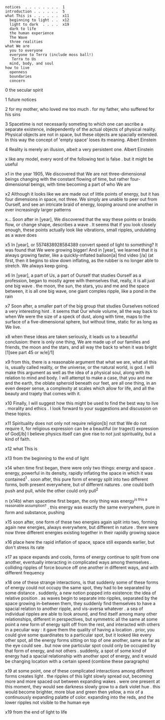 ```the secular spirit . . .  0
notices  . . . . . . . .  1
introduction . . . . . .  5
what This is . . . . . .  x11
  beginning to light . .  x12
  light to dark  . . . .  x19
  dark to life
  the human experience
  The Wave
  three realities
what We are
  you to everyone
  everyone to Terra (include moss ball!)
   Terra to Us
  mind, body, and soul
how to live
  openness
  boundaries
  concern
```
0 the secular spirit

1 future notices

2 for my mother, who loved me too much . for my father, who suffered for his sins

3 Spacetime is not necessarily someting to which one can ascribe a separate existence, independently of the actual objects of physical reality. Physical objects are not in space, but these objects are spacially extended. In this way the concept of 'empty space' loses its meaning. Albert Einstein

4 Reality is merely an illusion, albeit a very persistent one. Albert Einstein

x like any model, every word of the following text is false . but it might be useful

x1 in the year 1905, We discovered that We are not three-dimensional beings changing with the constant flowing of time, but rather four-dimensional beings, with time becoming a part of who We are

x2 Although it looks like we are made out of little points of energy, but it has four dimensions in space, not three. We simply are unable to peer out from Ourself, and see an intricate braid of energy, looping around one another in ever increasingly larger patterns

x... Soon after in [year], We discovered that the way these points or braids flow, or change shape, describes a wave . It seems that if you look closely enough, these points actually look like vibrations, small ripples, undulating as a wave does

x5 In [year], or 5574838928584389 convert speed of light to something? It was found that We were growing bigger! And in [year], we learned that it is always growing faster, like a quickly-inflated balloon[a] find video [/a] (at first, then it begins to slow down inflating, as the rubber is no longer able to stretch. We always keep going.

x6 In [year], a part of Us, a part of Ourself that studies Ourself as a profession, began to mostly agree with themselves that, really, it is all just one big wave . the moon,  the sun, the stars, you and me and the space between, it is all one big wave, one giant comples ripple, like a pond in the rain

x7  Soon after, a smaller part of the big group that studies Ourselves noticed a very interesting hint . it seems that Our whole volume, all the way back to when We were the size of a speck of dust, along with time, maps to the surface of a five-dimensional sphere, but without time, static for as long as We live.

x8 when these ideas are taken seriously, it leads us to a beautiful conclusion: there is only one thing, We are made up of our families and friends, the moon and the stars, and all way the back to when it was bright [1]see part 45 or w/e[/1] 

x9 from this, there is a reasonable argument that what we are, what all this is, usually called reality, or the universe, or the natural world, is god. I will make this argument as well as the idea of a physical soul, along with its relation to mind and body. I will attempt to make a case, that you and me and the earth, the oblate spheroid beneath our feet, are all one thing, in an even deeper sense, a complexity at scales which allow for life, and all the beauty and trajety that comes with it.

x10 Finally, I will suggest how this might be used to find the best way to live . morality and ethics . I look forward to your suggestions and discussion on these topics.

x11 Spirituality does not only not require religion[b] not that We do not require it, for religious expression can be a beautiful (or tragect) expression of God[/b] I believe physics itself can give rise to not just spirituality, but a kind of faith.

x12 what This is

x13 from the beginning to the end of light

x14 when time first began, there were only two things: energy and space . energy, powerful in its density, rapidly inflating the space in which it was contained<sup>1</sup> . soon after, this pure form of energy split into two different forms, both present everywhere, but of different natures . one could both push and pull, while the other could only pull<sup>2</sup>

n (x14b) when spacetime first began, the only thing was energy<sup>is this a reasonable assumption?</sup> . this energy was exactly the same everywhere, pure in form and substance, pushing

x15 soon after, one form of these two energies again split into two, forming again new energies, always everywhere, but different in nature . there were now three different energies existing together in their rapidly growing space

x16 place here the rapid inflation of space, space still expands earlier, but don't stress its rate

x17 as space expands and cools, forms of energy continue to split from one another, eventually interacting in complicated ways among themselves . colliding ripples of force bounce off one another in different ways, and with different frequency

x18 one of these strange interactions, is that suddenly some of these forms of energy could not occupy the same spot, they had to be separated by some distance . suddenly, a new notion popped into existence: the idea of relative position . as waves begin to separate into ripples, separated by the space growing in-between them, they suddenly find themselves to have a spacial relation to another ripple, and vis-aversa whatever . a sea of individual ripples are able to look around, and find itself among many other relationships, different in perspectives, but symmetric all the same
at some point a new form of energy split off from the rest, and interacted with others in a peculiar way : it gave them the quality of having a location . prior, you could give some quardinates to a particular spot, but it looked like every other spot, all the energy forms sitting on top of one another, same as far as the eye could see . but now one particular spot could only be occupied by that form of energy, and not others . suddenly, a spot of some kind of energy had a spacial relationship with another spot of energy, and it would be changing location with a certain speed (combine these paragraphs)

x19 at some point, one of these complicated interactions among different forms creates light . the ripples of this light slowly spread out, becoming more and more spaced out between expanding wakes . were one present at this moment, they would see darkness slowly grow to a dark violet hue . this would become brighter, more blue and green then yellow, a mix of a continuously expanding palatte of color. expanding into the reds, and the lower ripples not visible to the human eye

x19 from the end of light to life

